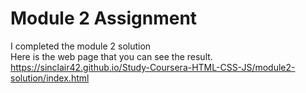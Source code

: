 # Module 2 Assignment
I completed the module 2 solution<br>
Here is the web page that you can see the result.<br>
https://sinclair42.github.io/Study-Coursera-HTML-CSS-JS/module2-solution/index.html
